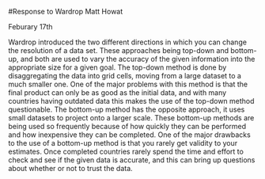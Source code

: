 #Response to Wardrop
Matt Howat

Feburary 17th


Wardrop introduced the two different directions in which you can change the resolution of a data set. These approaches being top-down and bottom-up, and both are used to vary the accuracy of the given information into the appropriate size for a given goal. The top-down method is done by disaggregating the data into grid cells, moving from a large dataset to a much smaller one. One of the major problems with this method is that the final product can only be as good as the initial data, and with many countries having outdated data this makes the use of the top-down method questionable. The bottom-up method has the opposite approach, it uses small datasets to project onto a larger scale. These bottom-up methods are being used so frequently because of how quickly they can be performed and how inexpensive they can be completed. One of the major drawbacks to the use of a bottom-up method is that you rarely get validity to your estimates. Once completed countries rarely spend the time and effort to check and see if the given data is accurate, and this can bring up questions about whether or not to trust the data.
